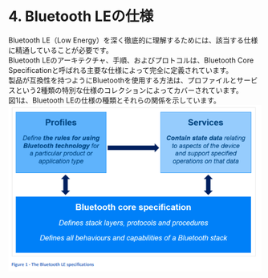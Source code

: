 # 4. Bluetooth LEの仕様  
Bluetooth LE（Low Energy）を深く徹底的に理解するためには、該当する仕様に精通していることが必要です。  
Bluetooth LEのアーキテクチャ、手順、およびプロトコルは、Bluetooth Core Specificationと呼ばれる主要な仕様によって完全に定義されています。  
製品が互換性を持つようにBluetoothを使用する方法は、プロファイルとサービスという2種類の特別な仕様のコレクションによってカバーされています。  
図1は、Bluetooth LEの仕様の種類とそれらの関係を示しています。  
![](./images/Figure%201%20-%20The%20Bluetooth%20LE%20specifications.png "Figure 1 - The Bluetooth LE specifications")  